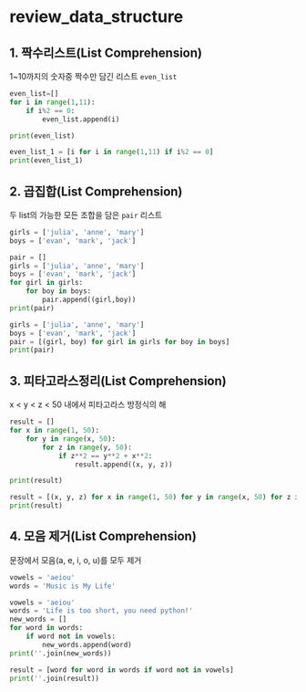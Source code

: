 # review_data_structure

## 1. 짝수리스트(List Comprehension)

1~10까지의 숫자중 짝수만 담긴 리스트 `even_list`

```python
even_list=[]
for i in range(1,11):
    if i%2 == 0:
        even_list.append(i)

print(even_list)
```

```python
even_list_1 = [i for i in range(1,11) if i%2 == 0]
print(even_list_1)
```



## 2. 곱집합(List Comprehension)

두 list의 가능한 모든 조합을 담은 `pair` 리스트

```python
girls = ['julia', 'anne', 'mary']
boys = ['evan', 'mark', 'jack']
```

```python
pair = []
girls = ['julia', 'anne', 'mary']
boys = ['evan', 'mark', 'jack']
for girl in girls:
    for boy in boys:
        pair.append((girl,boy))
print(pair)
```

```python
girls = ['julia', 'anne', 'mary']
boys = ['evan', 'mark', 'jack']
pair = [(girl, boy) for girl in girls for boy in boys]
print(pair)
```



## 3. 피타고라스정리(List Comprehension)

x < y < z < 50 내에서 피타고라스 방정식의 해

```python
result = []
for x in range(1, 50):
    for y in range(x, 50):
        for z in range(y, 50):
            if z**2 == y**2 + x**2:
                result.append((x, y, z))

print(result)
```

```python
result = [(x, y, z) for x in range(1, 50) for y in range(x, 50) for z in range(y, 50) if z**2 == y**2 + x**2]
print(result)
```



## 4. 모음 제거(List Comprehension)

문장에서 모음(a, e, i, o, u)를 모두 제거

```python
vowels = 'aeiou'
words = 'Music is My Life'
```

```python
vowels = 'aeiou'
words = 'Life is too short, you need python!'
new_words = []
for word in words:
    if word not in vowels:
        new_words.append(word)
print(''.join(new_words))
```

```python
result = [word for word in words if word not in vowels]
print(''.join(result))
```

